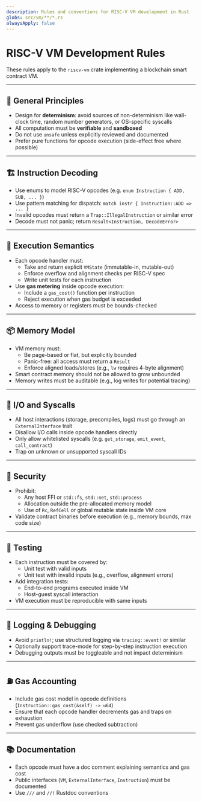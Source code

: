 ```yaml
---
description: Rules and conventions for RISC-V VM development in Rust
globs: src/vm/**/*.rs
alwaysApply: false
---
```


# RISC-V VM Development Rules

These rules apply to the `riscv-vm` crate implementing a blockchain smart contract VM.

---

## 🧠 General Principles
- Design for **determinism**: avoid sources of non-determinism like wall-clock time, random number generators, or OS-specific syscalls
- All computation must be **verifiable** and **sandboxed**
- Do not use `unsafe` unless explicitly reviewed and documented
- Prefer pure functions for opcode execution (side-effect free where possible)

---

## 🏗️ Instruction Decoding
- Use enums to model RISC-V opcodes (e.g. `enum Instruction { ADD, SUB, ... }`)
- Use pattern matching for dispatch: `match instr { Instruction::ADD => ... }`
- Invalid opcodes must return a `Trap::IllegalInstruction` or similar error
- Decode must not panic; return `Result<Instruction, DecodeError>`

---

## 🧮 Execution Semantics
- Each opcode handler must:
  - Take and return explicit `VMState` (immutable-in, mutable-out)
  - Enforce overflow and alignment checks per RISC-V spec
  - Write unit tests for each instruction
- Use **gas metering** inside opcode execution:
  - Include a `gas_cost()` function per instruction
  - Reject execution when gas budget is exceeded
- Access to memory or registers must be bounds-checked

---

## 📦 Memory Model
- VM memory must:
  - Be page-based or flat, but explicitly bounded
  - Panic-free: all access must return a `Result`
  - Enforce aligned loads/stores (e.g., `lw` requires 4-byte alignment)
- Smart contract memory should not be allowed to grow unbounded
- Memory writes must be auditable (e.g., log writes for potential tracing)

---

## 💾 I/O and Syscalls
- All host interactions (storage, precompiles, logs) must go through an `ExternalInterface` trait
- Disallow I/O calls inside opcode handlers directly
- Only allow whitelisted syscalls (e.g. `get_storage`, `emit_event`, `call_contract`)
- Trap on unknown or unsupported syscall IDs

---

## 🔐 Security
- Prohibit:
  - Any host FFI or `std::fs`, `std::net`, `std::process`
  - Allocation outside the pre-allocated memory model
  - Use of `Rc`, `RefCell` or global mutable state inside VM core
- Validate contract binaries before execution (e.g., memory bounds, max code size)

---

## 🧪 Testing
- Each instruction must be covered by:
  - Unit test with valid inputs
  - Unit test with invalid inputs (e.g., overflow, alignment errors)
- Add integration tests:
  - End-to-end programs executed inside VM
  - Host-guest syscall interaction
- VM execution must be reproducible with same inputs

---

## 📝 Logging & Debugging
- Avoid `println!`; use structured logging via `tracing::event!` or similar
- Optionally support trace-mode for step-by-step instruction execution
- Debugging outputs must be toggleable and not impact determinism

---

## ⛽ Gas Accounting
- Include gas cost model in opcode definitions (`Instruction::gas_cost(&self) -> u64`)
- Ensure that each opcode handler decrements gas and traps on exhaustion
- Prevent gas underflow (use checked subtraction)

---

## 📚 Documentation
- Each opcode must have a doc comment explaining semantics and gas cost
- Public interfaces (`VM`, `ExternalInterface`, `Instruction`) must be documented
- Use `///` and `//!` Rustdoc conventions
